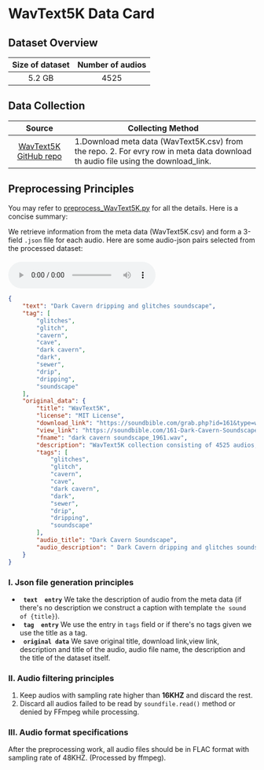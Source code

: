 # WavText5K Data Card
## Dataset Overview
|Size of dataset|Number of audios|
|:----:|:-----:|
|5.2 GB| 4525|
## Data Collection

|Source|<center>Collecting Method<center>|
|:---------:|:--------|
| [WavText5K GitHub repo](https://github.com/microsoft/WavText5K)  |1.Download meta data (WavText5K.csv) from the repo. 2. For evry row in meta data download th audio file using the download_link. <br>
## Preprocessing Principles

You may refer to [preprocess_WavText5K.py](/data_preprocess/preprocess_WavText5K.py) for all the details. Here is a concise summary:

We retrieve information
from the meta data (WavText5K.csv) and form a 3-field `.json` file for each audio. Here are some audio-json pairs selected from the processed dataset:


#### 
<audio id="audio" controls="controls" preload="yes">
      <source id="flac" src="1.flac">
</audio><br>

```json
{
    "text": "Dark Cavern dripping and glitches soundscape",
    "tag": [
        "glitches",
        "glitch",
        "cavern",
        "cave",
        "dark cavern",
        "dark",
        "sewer",
        "drip",
        "dripping",
        "soundscape"
    ],
    "original_data": {
        "title": "WavText5K",
        "license": "MIT License",
        "download_link": "https://soundbible.com/grab.php?id=161&type=wav",
        "view_link": "https://soundbible.com/161-Dark-Cavern-Soundscape.html",
        "fname": "dark cavern soundscape_1961.wav",
        "description": "WavText5K collection consisting of 4525 audios, 4348 descriptions, 4525 audio titles and 2058 tags.",
        "tags": [
            "glitches",
            "glitch",
            "cavern",
            "cave",
            "dark cavern",
            "dark",
            "sewer",
            "drip",
            "dripping",
            "soundscape"
        ],
        "audio_title": "Dark Cavern Soundscape",
        "audio_description": " Dark Cavern dripping and glitches soundscape"
    }
}
```




### I. Json file generation principles 
-  **` text  entry`** We take the description of audio from the meta data (if there's no description we construct a caption with template `the sound of {title}`).
-  **` tag  entry`** We use the entry in `tags` field or if there's no tags given we use the title as a tag.
-  **` original data`** We save original title, download link,view link, description and title of the audio, audio file name, the description and the title of the dataset itself.

### II. Audio filtering principles
1. Keep audios with sampling rate higher than **16KHZ** and discard the rest.
2. Discard all audios failed to be read by `soundfile.read()` method or denied by FFmpeg while processing.
### III. Audio format specifications
After the preprocessing work, all audio files should be in FLAC format with sampling rate of 48KHZ. (Processed by ffmpeg).
